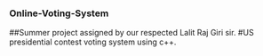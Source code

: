 ### Online-Voting-System
##Summer project assigned by our respected Lalit Raj Giri sir.
#US presidential contest voting system using c++.
